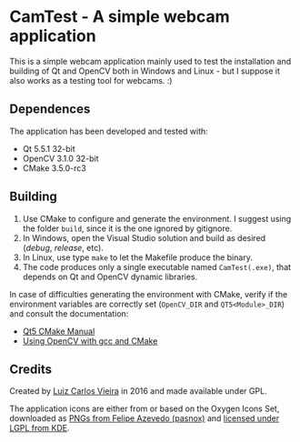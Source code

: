 # CamTest - A simple webcam application

This is a simple webcam application mainly used to test the installation and building of Qt and OpenCV both in Windows and Linux - but I suppose it also works as a testing tool for webcams. :)

## Dependences

The application has been developed and tested with:

- Qt 5.5.1 32-bit
- OpenCV 3.1.0 32-bit
- CMake 3.5.0-rc3

## Building

1. Use CMake to configure and generate the environment. I suggest using the folder `build`, since it is the one ignored by gitignore.
2. In Windows, open the Visual Studio solution and build as desired (*debug*, *release*, etc).
3. In Linux, use type `make` to let the Makefile produce the binary.
4. The code produces only a single executable named `CamTest(.exe)`, that depends on Qt and OpenCV dynamic libraries.

In case of difficulties generating the environment with CMake, verify if the environment variables are correctly set (`OpenCV_DIR` and `QT5<Module>_DIR`) and consult the documentation:

- [Qt5 CMake Manual](http://doc.qt.io/qt-5/cmake-manual.html)
- [Using OpenCV with gcc and CMake](http://docs.opencv.org/2.4/doc/tutorials/introduction/linux_gcc_cmake/linux_gcc_cmake.html)

## Credits

Created by [Luiz Carlos Vieira](http://www.luiz.vieira.nom.br) in 2016 and made available under GPL.

The application icons are either from or based on the Oxygen Icons Set, downloaded as [PNGs from Felipe Azevedo (pasnox)](https://github.com/pasnox/oxygen-icons-png) and [licensed under LGPL from KDE](https://techbase.kde.org/Projects/Oxygen/Licensing).